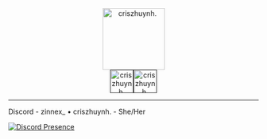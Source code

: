 <div align="center"><a href="https://discord.gg"><img weight = "125px", height = "125px", alt="criszhuynh." src="![XLogo3lbLUE](https://github.com/user-attachments/assets/1412610f-d294-458c-9269-cec9c157c111)"></a></div><div align="center"><a href=""><img weight = "47px", height = "47px", alt="criszhuynh." src="https://private-user-images.githubusercontent.com/172066686/391304546-ec24ebfe-c07f-4232-b535-48e6cc0e4219.png?jwt=eyJhbGciOiJIUzI1NiIsInR5cCI6IkpXVCJ9.eyJpc3MiOiJnaXRodWIuY29tIiwiYXVkIjoicmF3LmdpdGh1YnVzZXJjb250ZW50LmNvbSIsImtleSI6ImtleTUiLCJleHAiOjE3MzMwMjUxNzEsIm5iZiI6MTczMzAyNDg3MSwicGF0aCI6Ii8xNzIwNjY2ODYvMzkxMzA0NTQ2LWVjMjRlYmZlLWMwN2YtNDIzMi1iNTM1LTQ4ZTZjYzBlNDIxOS5wbmc_WC1BbXotQWxnb3JpdGhtPUFXUzQtSE1BQy1TSEEyNTYmWC1BbXotQ3JlZGVudGlhbD1BS0lBVkNPRFlMU0E1M1BRSzRaQSUyRjIwMjQxMjAxJTJGdXMtZWFzdC0xJTJGczMlMkZhd3M0X3JlcXVlc3QmWC1BbXotRGF0ZT0yMDI0MTIwMVQwMzQ3NTFaJlgtQW16LUV4cGlyZXM9MzAwJlgtQW16LVNpZ25hdHVyZT1hNGE1ZDk4ZmY3NWIyMDdhYjYyYzNmMmFjZWMyZDcxODU1NmY0ODY4YTQ5OTkzMjkyYTFjOTNhNGVmYzE4NGY2JlgtQW16LVNpZ25lZEhlYWRlcnM9aG9zdCJ9.45XeiEADxqB1rzUOjpNxWPExSug8Y6t_HpKxcIBdLXs"></a><a href=""><img weight = "47px", height = "47px", alt="criszhuynh." src="![Criszhuynh 1](https://github.com/user-attachments/assets/29d9273a-90a8-475e-b48f-acd7987e1ae6)"></a></div>

---

Discord - zinnex_ • criszhuynh. - She/Her

[![Discord Presence](https://lanyard.cnrad.dev/api/1030116082469572618)](https://discord.com/users/1030116082469572618)

